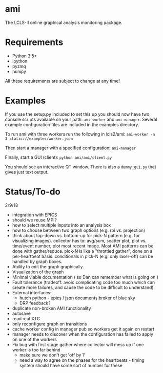 # ami
The LCLS-II online graphical analysis monitoring package.

# Requirements
* Python 3.5+
* ipython
* pyzmq
* numpy

All these requirements are subject to change at any time!

# Examples
If you use the setup.py included to set this up you should now have two console
scripts available on your path: `ami-worker` and `ami-manager`. Several example
configuration files are included in the examples directory.

To run ami with three workers run the following in lcls2/ami:
```ami-worker -n 3 static://examples/worker.json```

Then start a manager with a specified configuration:
```ami-manager```

Finally, start a GUI (client):
```python ami/ami/client.py```

You should see an interactive QT window. There is also a `dummy_gui.py` that gives just text output.

# Status/To-do

2/9/18

* integration with EPICS
* should we reuse MPI?
* how to select multiple inputs into an analysis box
* how to choose between two graph options (e.g. roi vs. projection)
* think about top-down vs. bottom-up for pick-N pattern (e.g. for visualizing images).  collector has to: avg/sum, scatter plot, plot vs. time/event number, plot most recent image.  Most AMI patterns can be done with gather/reduce.  pick-N is like a "throttled gather", done on a per-heartbeat basis.  conditionals in pick-N (e.g. only laser-off) can be handled by graph boxes.
* Ability to edit the graph graphically.
* Visualization of the graph
* Minimal viable documentation ( so Dan can remember what is going on )
* Fault tolerance (tradeoff: avoid complicating code too much which can create more failures, and cause the code to be difficult to understand)
* External interfaces:
    - hutch python - epics / json documents broker of blue sky
    - DRP feedback?
* duplicate non-broken AMI functionality
* autosave
* read real XTC
* only reconfigure graph on transitions
* cache worker config in manager pub so workers get it again on restart
* manager needs to discover when the configuration has failed to apply on one of the workers
* Fix bug with first stage gather where collector will mess up if one worker is too far behind
    - make sure we don't get 'off by 1'
    - need a way to agree on the phases for the heartbeats - timing system should have some sort of number for these
